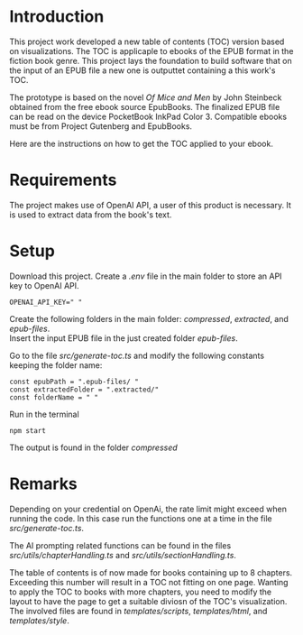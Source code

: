 # Introduction
This project work developed a new table of contents (TOC) version based on visualizations. The TOC is applicaple to ebooks of the EPUB format in the fiction book genre.
This project lays the foundation to build software that on the input of an EPUB file a new one is outputtet containing a this work's TOC.

The prototype is based on the novel *Of Mice and Men* by John Steinbeck obtained from the free ebook source EpubBooks.
The finalized EPUB file can be read on the device PocketBook InkPad Color 3. Compatible ebooks must be from Project Gutenberg and EpubBooks.

Here are the instructions on how to get the TOC applied to your ebook.

# Requirements
The project makes use of OpenAI API, a user of this product is necessary. It is used to extract data from the book's text.


# Setup
Download this project.
Create a *.env* file in the main folder to store an API key to OpenAI API.
```code
OPENAI_API_KEY=" "
```

Create the following folders in the main folder: *compressed*,  *extracted*, and *epub-files*. \
Insert the input EPUB file in the just created folder *epub-files*.

Go to the file *src/generate-toc.ts* and modify the following constants keeping the folder name:
```code
const epubPath = ".epub-files/ "
const extractedFolder = ".extracted/"
const folderName = " "
```

Run in the terminal
```shell
npm start
```

The output is found in the folder *compressed*

# Remarks
Depending on your credential on OpenAi, the rate limit might exceed when running the code. In this case run the functions one at a time in the file *src/generate-toc.ts*.

The AI prompting related functions can be found in the files *src/utils/chapterHandling.ts* and
*src/utils/sectionHandling.ts*.

The table of contents is of now made for books containing up to 8 chapters. Exceeding this number will result in a TOC not fitting on one page. Wanting to apply the TOC to books with more chapters, you need to modify the layout to have the page to get a suitable diviosn of the TOC's visualization.
The involved files are found in *templates/scripts*, *templates/html*, and *templates/style*.
